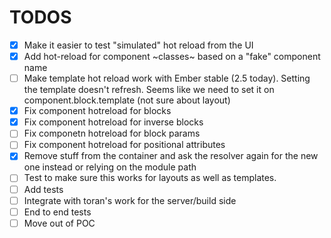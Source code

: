 # TODOS

- [x] Make it easier to test "simulated" hot reload from the UI
- [x] Add hot-reload for component ~classes~ based on a "fake" component name
- [ ] Make template hot reload work with Ember stable (2.5 today). Setting the template doesn't refresh. Seems like we need to set it on component.block.template (not sure about layout)
- [x] Fix component hotreload for blocks
- [x] Fix component hotreload for inverse blocks
- [ ] Fix componetn hotreload for block params
- [ ] Fix component hotreload for positional attributes
- [x] Remove stuff from the container and ask the resolver again for the new one instead or relying on the module path
- [ ] Test to make sure this works for layouts as well as templates. 
- [ ] Add tests 
- [ ] Integrate with toran's work for the server/build side
- [ ] End to end tests
- [ ] Move out of POC
